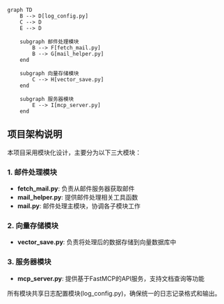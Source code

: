 ```mermaid
graph TD
    B --> D[log_config.py]
    C --> D
    E --> D

    subgraph 邮件处理模块
        B --> F[fetch_mail.py]
        B --> G[mail_helper.py]
    end

    subgraph 向量存储模块
        C --> H[vector_save.py]
    end

    subgraph 服务器模块
        E --> I[mcp_server.py]
    end
```

## 项目架构说明

本项目采用模块化设计，主要分为以下三大模块：

### 1. 邮件处理模块
- **fetch_mail.py**: 负责从邮件服务器获取邮件
- **mail_helper.py**: 提供邮件处理相关工具函数
- **mail.py**: 邮件处理主模块，协调各子模块工作

### 2. 向量存储模块
- **vector_save.py**: 负责将处理后的数据存储到向量数据库中

### 3. 服务器模块
- **mcp_server.py**: 提供基于FastMCP的API服务，支持文档查询等功能

所有模块共享日志配置模块(log_config.py)，确保统一的日志记录格式和输出。